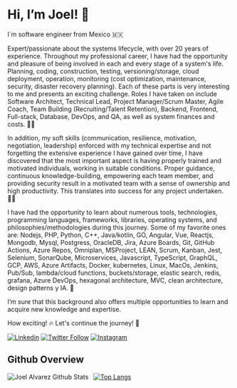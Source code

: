 # Hi, I’m Joel! 👋

I´m software engineer from Mexico 🇲🇽

Expert/passionate about the systems lifecycle, with over 20 years of experience. Throughout my professional career, I have had the opportunity and pleasure of being involved in each and every stage of a system's life. Planning, coding, construction, testing, versioning/storage, cloud deployment, operation, monitoring (cost optimization, maintenance, security, disaster recovery planning). Each of these parts is very interesting to me and presents an exciting challenge. Roles I have taken on include Software Architect, Technical Lead, Project Manager/Scrum Master, Agile Coach, Team Building (Recruiting/Talent Retention), Backend, Frontend, Full-stack, Database, DevOps, and QA, as well as system finances and costs. 🧗‍♂️

In addition, my soft skills (communication, resilience, motivation, negotiation, leadership) enforced with my technical expertise and not forgetting the extensive experience I have gained over time, I have discovered that the most important aspect is having properly trained and motivated individuals, working in suitable conditions. Proper guidance, continuous knowledge-building, empowering each team member, and providing security result in a motivated team with a sense of ownership and high productivity. This translates into success for any project undertaken. 🧑‍🚀

I have had the opportunity to learn about numerous tools, technologies, programming languages, frameworks, libraries, operating systems, and philosophies/methodologies during this journey. Some of my favorite ones are: Nodejs, PHP, Python, C++, Java/kotlin, GO, Angular, Vue, Reactjs, Mongodb, Mysql, Postgress, OracleDB, Jira, Azure Boards, Git, GitHub Actions, Azure Repos, Omniplan, MSProject, LEAN, Scrum, Kanban, Jest, Selenium, SonarQube, Microservices, Javascript, TypeScript, GraphQL, GCP, AWS, Azure Artifacts, Docker, kubernetes, Linux, MacOs, Jenkins, Pub/Sub, lambda/cloud functions, buckets/storage, elastic search, redis, grafana, Azure DevOps, hexagonal architecture, MVC, clean architecture, design patterns y IA. 🥷

I’m sure that this background also offers multiple opportunities to learn and acquire new knowledge and expertise.

How exciting! 🔥 Let's continue the journey! 🚀

[![Linkedin](https://img.shields.io/badge/-LinkedIn-blue?style=flat&logo=Linkedin&logoColor=white)](https://www.linkedin.com/in/jeresoft/)
[![Twitter Follow](https://img.shields.io/twitter/follow/jeresoft)](https://twitter.com/jeresoft)
[![Instagram](https://img.shields.io/badge/Instagram-E4405F?flat&logo=instagram&logoColor=white)](https://www.instagram.com/jeresoft/)


## Github Overview

<img align="left" alt="Joel Alvarez Github Stats" src="https://github-readme-stats-seven-beryl-28.vercel.app/api?username=jeresoftx&show_icons=true&theme=dark" /> &nbsp;
[![Top Langs](https://github-readme-stats-seven-beryl-28.vercel.app/api/top-langs/?username=jeresoftx&theme=dark)](stats)

<!---
jeresoftx/jeresoftx is a ✨ special ✨ repository because its `README.md` (this file) appears on your GitHub profile.
You can click the Preview link to take a look at your changes. change
--->
